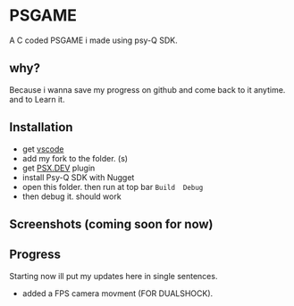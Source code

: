 
# PSGAME

A C coded PSGAME i made using psy-Q SDK.

## why?

Because i wanna save my progress on github and come back to it anytime. and to Learn it.


## Installation

- get [vscode](https://code.visualstudio.com/download)
- add my fork to the folder. (s)
- get [PSX.DEV](https://marketplace.visualstudio.com/items?itemName=Grumpycoders.psx-dev) plugin
- install Psy-Q SDK with Nugget
- open this folder. then run at top bar ```Build  Debug``` 
- then debug it. should work

## Screenshots (coming soon for now)




## Progress

Starting now ill put my updates here in single sentences. 

- added a FPS camera movment (FOR DUALSHOCK).
